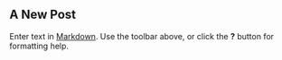 



## A New Post

Enter text in [Markdown](http://daringfireball.net/projects/markdown/). Use the toolbar above, or click the **?** button for formatting help.
